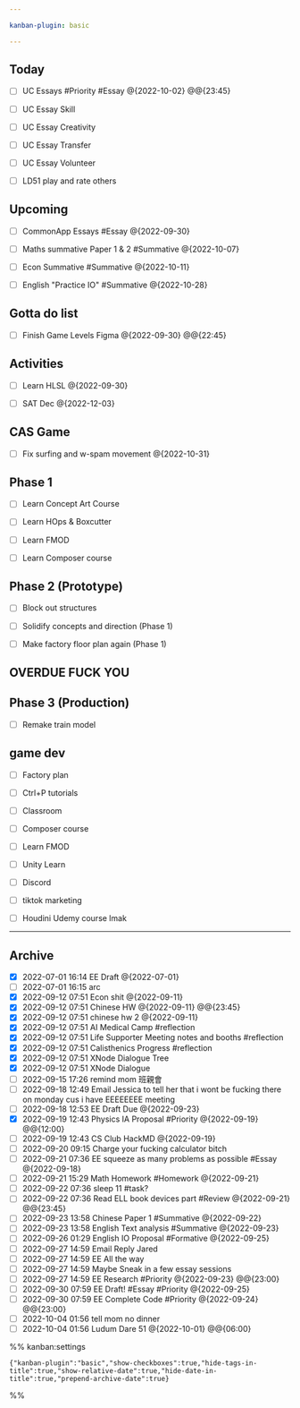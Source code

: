 ```yaml
---

kanban-plugin: basic

---
```


## Today

- [ ] UC Essays #Priority #Essay  @{2022-10-02} @@{23:45}
- [ ] UC Essay Skill
- [ ] UC Essay Creativity
- [ ] UC Essay Transfer
- [ ] UC Essay Volunteer
- [ ] LD51 play and rate others


## Upcoming

- [ ] CommonApp Essays #Essay  @{2022-09-30}
- [ ] Maths summative Paper 1 & 2 #Summative  @{2022-10-07}
- [ ] Econ Summative #Summative  @{2022-10-11}
- [ ] English "Practice IO" #Summative @{2022-10-28}


## Gotta do list

- [ ] Finish Game Levels Figma @{2022-09-30} @@{22:45}


## Activities

- [ ] Learn HLSL @{2022-09-30}
- [ ] SAT Dec @{2022-12-03}


## CAS Game

- [ ] Fix surfing and w-spam movement @{2022-10-31}


## Phase 1

- [ ] Learn Concept Art Course
- [ ] Learn HOps & Boxcutter
- [ ] Learn FMOD
- [ ] Learn Composer course


## Phase 2 (Prototype)

- [ ] Block out structures
- [ ] Solidify concepts and direction (Phase 1)
- [ ] Make factory floor plan again (Phase 1)


## OVERDUE FUCK YOU



## Phase 3 (Production)

- [ ] Remake train model


## game dev

- [ ] Factory plan
- [ ] Ctrl+P tutorials
- [ ] Classroom
- [ ] Composer course
- [ ] Learn FMOD
- [ ] Unity Learn
- [ ] Discord
- [ ] tiktok marketing
- [ ] Houdini Udemy course lmak


***

## Archive

- [x] 2022-07-01 16:14 EE Draft @{2022-07-01}
- [ ] 2022-07-01 16:15 arc
- [x] 2022-09-12 07:51 Econ shit @{2022-09-11}
- [x] 2022-09-12 07:51 Chinese HW @{2022-09-11} @@{23:45}
- [x] 2022-09-12 07:51 chinese hw 2 @{2022-09-11}
- [x] 2022-09-12 07:51 AI Medical Camp #reflection
- [x] 2022-09-12 07:51 Life Supporter Meeting notes and booths #reflection
- [x] 2022-09-12 07:51 Calisthenics Progress #reflection
- [x] 2022-09-12 07:51 XNode Dialogue Tree
- [x] 2022-09-12 07:51 XNode Dialogue
- [ ] 2022-09-15 17:26 remind mom 班親會
- [ ] 2022-09-18 12:49 Email Jessica to tell her that i wont be fucking there on monday cus i have EEEEEEEE meeting
- [ ] 2022-09-18 12:53 EE Draft Due @{2022-09-23}
- [x] 2022-09-19 12:43 Physics IA Proposal #Priority  @{2022-09-19} @@{12:00}
- [ ] 2022-09-19 12:43 CS Club HackMD @{2022-09-19}
- [ ] 2022-09-20 09:15 Charge your fucking calculator bitch
- [ ] 2022-09-21 07:36 EE squeeze as many problems as possible #Essay    @{2022-09-18}
- [ ] 2022-09-21 15:29 Math Homework #Homework @{2022-09-21}
- [ ] 2022-09-22 07:36 sleep 11 #task?
- [ ] 2022-09-22 07:36 Read ELL book devices part #Review @{2022-09-21} @@{23:45}
- [ ] 2022-09-23 13:58 Chinese Paper 1 #Summative  @{2022-09-22}
- [ ] 2022-09-23 13:58 English Text analysis #Summative @{2022-09-23}
- [ ] 2022-09-26 01:29 English IO Proposal #Formative @{2022-09-25}
- [ ] 2022-09-27 14:59 Email Reply Jared
- [ ] 2022-09-27 14:59 EE All the way
- [ ] 2022-09-27 14:59 Maybe Sneak in a few essay sessions
- [ ] 2022-09-27 14:59 EE Research #Priority @{2022-09-23} @@{23:00}
- [ ] 2022-09-30 07:59 EE Draft! #Essay  #Priority @{2022-09-25}
- [ ] 2022-09-30 07:59 EE Complete Code #Priority @{2022-09-24} @@{23:00}
- [ ] 2022-10-04 01:56 tell mom no dinner
- [ ] 2022-10-04 01:56 Ludum Dare 51 @{2022-10-01} @@{06:00}

%% kanban:settings
```
{"kanban-plugin":"basic","show-checkboxes":true,"hide-tags-in-title":true,"show-relative-date":true,"hide-date-in-title":true,"prepend-archive-date":true}
```
%%